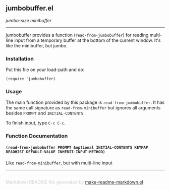 ## jumbobuffer.el
*jumbo-size minibuffer*

---

jumbobuffer provides a function (`read-from-jumbobuffer`) for reading
multi-line input from a temporary buffer at the bottom of the current
window. It's like the minibuffer, but jumbo.

### Installation


Put this file on your load-path and do:

    (require 'jumbobuffer)

### Usage


The main function provided by this package is
`read-from-jumbobuffer`. It has the same call signature as
`read-from-minibuffer` but ignores all arguments besides `PROMPT` and
`INITIAL-CONTENTS`.

To finish input, type `C-c C-c`.

### Function Documentation


#### `(read-from-jumbobuffer PROMPT &optional INITIAL-CONTENTS KEYMAP READHIST DEFAULT-VALUE INHERIT-INPUT-METHOD)`

Like `read-from-minibuffer`, but with multi-line input

-----
<div style="padding-top:15px;color: #d0d0d0;">
Markdown README file generated by
<a href="https://github.com/mgalgs/make-readme-markdown">make-readme-markdown.el</a>
</div>

